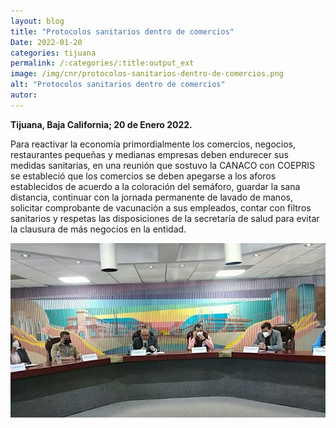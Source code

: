 ```yaml
---
layout: blog
title: "Protocolos sanitarios dentro de comercios"
Date: 2022-01-20
categories: tijuana
permalink: /:categories/:title:output_ext
image: /img/cnr/protocolos-sanitarios-dentro-de-comercios.png
alt: "Protocolos sanitarios dentro de comercios"
autor:
---
```


**Tijuana, Baja California; 20 de Enero 2022.** 

Para reactivar la economía primordialmente los comercios, negocios, restaurantes pequeñas y medianas empresas deben endurecer sus medidas sanitarias, en una reunión que sostuvo la CANACO con COEPRIS se estableció que los comercios se deben apegarse a los aforos establecidos de acuerdo a la coloración del semáforo, guardar la sana distancia, continuar con la jornada permanente de lavado de manos, solicitar comprobante de vacunación a sus empleados, contar con filtros sanitarios y respetas las disposiciones de la secretaría de salud para evitar la clausura de más negocios en la entidad.
<div id="carouselExampleSlidesOnly" class="carousel slide" data-ride="carousel">
  <div class="carousel-inner">
    <div class="carousel-item active">
       <img class="d-block w-100" src="/img/cnr/protocolos-sanitarios-dentro-de-comercios.png" loading="lazy"  alt="Protocolos sanitarios dentro de comercios">
    </div>
  </div>
</div>